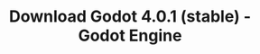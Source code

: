 ---
# Generated by /scripts/js/download_archive_generator !!! do not edit by hand !!!
title: 'Download Godot 4.0.1 (stable) - Godot Engine'
type: 'download/archive'
name: '4.0.1'
flavor: 'stable'
release_date: '2023-03-20T03:00:00-00:00'
release_notes: '/article/maintenance-release-godot-4-0-1/'
links:
  android.apk:
    name: 'android.apk'
    title: 'Android'
    caption: 'Universal APK (ARM64 + ARMv7 + x86_64 + x86)'
    tags:
      - 'APK download'
      - 'ARM64/v7'
      - 'x86 (64 & 32 bit)'
    hosts:
      github_builds:
        regular: 'https://github.com/godotengine/godot-builds/releases/download/4.0.1-stable/Godot_v4.0.1-stable_android_editor.apk'
        mono: '#'
      github:
        regular: 'https://github.com/godotengine/godot/releases/download/4.0.1-stable/Godot_v4.0.1-stable_android_editor.apk'
        mono: '#'
  linux.64:
    name: 'linux.64'
    title: 'Linux'
    caption: 'Standard (x86_64)'
    tags:
      - '64 bit'
    hosts:
      github_builds:
        regular: 'https://github.com/godotengine/godot-builds/releases/download/4.0.1-stable/Godot_v4.0.1-stable_linux.x86_64.zip'
        mono: 'https://github.com/godotengine/godot-builds/releases/download/4.0.1-stable/Godot_v4.0.1-stable_mono_linux_x86_64.zip'
      github:
        regular: 'https://github.com/godotengine/godot/releases/download/4.0.1-stable/Godot_v4.0.1-stable_linux.x86_64.zip'
        mono: 'https://github.com/godotengine/godot/releases/download/4.0.1-stable/Godot_v4.0.1-stable_mono_linux_x86_64.zip'
  macos.universal:
    name: 'macos.universal'
    title: 'macOS'
    caption: 'Universal (x86_64 + Apple Silicon)'
    tags:
      - 'Intel/Apple Silicon'
      - '64 bit'
    hosts:
      github_builds:
        regular: 'https://github.com/godotengine/godot-builds/releases/download/4.0.1-stable/Godot_v4.0.1-stable_macos.universal.zip'
        mono: 'https://github.com/godotengine/godot-builds/releases/download/4.0.1-stable/Godot_v4.0.1-stable_mono_macos.universal.zip'
      github:
        regular: 'https://github.com/godotengine/godot/releases/download/4.0.1-stable/Godot_v4.0.1-stable_macos.universal.zip'
        mono: 'https://github.com/godotengine/godot/releases/download/4.0.1-stable/Godot_v4.0.1-stable_mono_macos.universal.zip'
  windows.64:
    name: 'windows.64'
    title: 'Windows'
    caption: 'Standard (x86_64)'
    tags:
      - '64 bit'
    hosts:
      github_builds:
        regular: 'https://github.com/godotengine/godot-builds/releases/download/4.0.1-stable/Godot_v4.0.1-stable_win64.exe.zip'
        mono: 'https://github.com/godotengine/godot-builds/releases/download/4.0.1-stable/Godot_v4.0.1-stable_mono_win64.zip'
      github:
        regular: 'https://github.com/godotengine/godot/releases/download/4.0.1-stable/Godot_v4.0.1-stable_win64.exe.zip'
        mono: 'https://github.com/godotengine/godot/releases/download/4.0.1-stable/Godot_v4.0.1-stable_mono_win64.zip'
  web:
    name: 'web'
    title: 'Web editor'
    caption: ''
    tags:
      - 'Self-hosted'
      - 'Cross-platform'
    hosts:
      github_builds:
        regular: 'https://github.com/godotengine/godot-builds/releases/download/4.0.1-stable/Godot_v4.0.1-stable_web_editor.zip'
        mono: '#'
      github:
        regular: 'https://github.com/godotengine/godot/releases/download/4.0.1-stable/Godot_v4.0.1-stable_web_editor.zip'
        mono: '#'
  linux.arm64:
    name: 'linux.arm64'
    title: 'Linux'
    caption: 'Standard (ARM64)'
    tags:
      - 'ARM64'
      - '64 bit'
    hosts:
      github_builds:
        regular: 'https://github.com/godotengine/godot-builds/releases/download/4.0.1-stable/Godot_v4.0.1-stable_linux.arm64.zip'
        mono: 'https://github.com/godotengine/godot-builds/releases/download/4.0.1-stable/Godot_v4.0.1-stable_mono_linux_arm64.zip'
      github:
        regular: 'https://github.com/godotengine/godot/releases/download/4.0.1-stable/Godot_v4.0.1-stable_linux.arm64.zip'
        mono: 'https://github.com/godotengine/godot/releases/download/4.0.1-stable/Godot_v4.0.1-stable_mono_linux_arm64.zip'
  linux.32:
    name: 'linux.32'
    title: 'Linux'
    caption: 'Standard (x86)'
    tags:
      - '32 bit'
    hosts:
      github_builds:
        regular: 'https://github.com/godotengine/godot-builds/releases/download/4.0.1-stable/Godot_v4.0.1-stable_linux.x86_32.zip'
        mono: 'https://github.com/godotengine/godot-builds/releases/download/4.0.1-stable/Godot_v4.0.1-stable_mono_linux_x86_32.zip'
      github:
        regular: 'https://github.com/godotengine/godot/releases/download/4.0.1-stable/Godot_v4.0.1-stable_linux.x86_32.zip'
        mono: 'https://github.com/godotengine/godot/releases/download/4.0.1-stable/Godot_v4.0.1-stable_mono_linux_x86_32.zip'
  linux.arm32:
    name: 'linux.arm32'
    title: 'Linux'
    caption: 'Standard (ARM32)'
    tags:
      - 'ARM32'
      - '32 bit'
    hosts:
      github_builds:
        regular: 'https://github.com/godotengine/godot-builds/releases/download/4.0.1-stable/Godot_v4.0.1-stable_linux.arm32.zip'
        mono: 'https://github.com/godotengine/godot-builds/releases/download/4.0.1-stable/Godot_v4.0.1-stable_mono_linux_arm32.zip'
      github:
        regular: 'https://github.com/godotengine/godot/releases/download/4.0.1-stable/Godot_v4.0.1-stable_linux.arm32.zip'
        mono: 'https://github.com/godotengine/godot/releases/download/4.0.1-stable/Godot_v4.0.1-stable_mono_linux_arm32.zip'
  windows.32:
    name: 'windows.32'
    title: 'Windows'
    caption: 'Standard (x86)'
    tags:
      - '32 bit'
    hosts:
      github_builds:
        regular: 'https://github.com/godotengine/godot-builds/releases/download/4.0.1-stable/Godot_v4.0.1-stable_win32.exe.zip'
        mono: 'https://github.com/godotengine/godot-builds/releases/download/4.0.1-stable/Godot_v4.0.1-stable_mono_win32.zip'
      github:
        regular: 'https://github.com/godotengine/godot/releases/download/4.0.1-stable/Godot_v4.0.1-stable_win32.exe.zip'
        mono: 'https://github.com/godotengine/godot/releases/download/4.0.1-stable/Godot_v4.0.1-stable_mono_win32.zip'
  aar_library:
    name: 'aar_library'
    title: 'AAR library'
    caption: ''
    tags:
      - 'Android plugins'
      - 'Java'
      - 'Kotlin'
    hosts:
      github_builds:
        regular: 'https://github.com/godotengine/godot-builds/releases/download/4.0.1-stable/godot-lib.4.0.1.stable.template_release.aar'
        mono: '#'
      github:
        regular: 'https://github.com/godotengine/godot/releases/download/4.0.1-stable/godot-lib.4.0.1.stable.template_release.aar'
        mono: '#'
  templates:
    name: 'templates'
    title: 'Export templates'
    caption: ''
    tags:
      - 'Used to export your games to all supported platforms'
    hosts:
      github_builds:
        regular: 'https://github.com/godotengine/godot-builds/releases/download/4.0.1-stable/Godot_v4.0.1-stable_export_templates.tpz'
        mono: 'https://github.com/godotengine/godot-builds/releases/download/4.0.1-stable/Godot_v4.0.1-stable_mono_export_templates.tpz'
      github:
        regular: 'https://github.com/godotengine/godot/releases/download/4.0.1-stable/Godot_v4.0.1-stable_export_templates.tpz'
        mono: 'https://github.com/godotengine/godot/releases/download/4.0.1-stable/Godot_v4.0.1-stable_mono_export_templates.tpz'
primaryPlatforms:
  - 'android.apk'
  - 'linux.64'
  - 'macos.universal'
  - 'windows.64'
  - 'web'
  - 'templates'
---